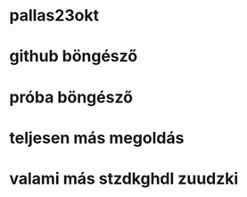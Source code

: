 # pallas23okt
# github böngésző
# próba böngésző
# teljesen más megoldás
# valami más stzdkghdl zuudzki

